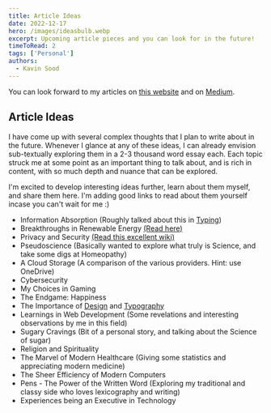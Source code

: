 ```yaml
---
title: Article Ideas
date: 2022-12-17
hero: /images/ideasbulb.webp
excerpt: Upcoming article pieces and you can look for in the future!
timeToRead: 2
tags: ['Personal']
authors:
  - Kavin Sood
---
```


You can look forward to my articles on [this website](https://www.kavinsood.com/) and on [Medium](https://medium.com/@kavinsood).

## Article Ideas
I have come up with several complex thoughts that I plan to write about in the future. Whenever I glance at any of these ideas, I can already envision sub-textually exploring them in a 2-3 thousand word essay each. Each topic struck me at some point as an important thing to talk about, and is rich in content, with so much depth and nuance that can be explored.

I'm excited to develop interesting ideas further, learn about them myself, and share them here. I'm adding good links to read about them yourself incase you can't wait for me :)

* Information Absorption (Roughly talked about this in [Typing](https://kavinsood.com/post/typing))
* Breakthroughs in Renewable Energy [(Read here)](https://www.technologyreview.com/topic/climate-change/clean-energy/)
* Privacy and Security [(Read this excellent wiki)](https://www.privacyguides.org/en)
* Pseudoscience (Basically wanted to explore what truly is Science, and take some digs at Homeopathy)
* A Cloud Storage (A comparison of the various providers. Hint: use OneDrive)
* Cybersecurity
* My Choices in Gaming
* The Endgame: Happiness
* The Importance of [Design](https://medium.com/macoclock/what-makes-apple-design-so-good-d430ef97c6d2) and [Typography](https://www.youtube.com/watch?v=WVfRxFwVHQc&list=LL&index=2&pp=gAQBiAQB)
* Learnings in Web Development (Some revelations and interesting observations by me in this field)
* Sugary Cravings (Bit of a personal story, and talking about the Science of sugar)
* Religion and Spirituality
* The Marvel of Modern Healthcare (Giving some statistics and appreciating modern medicine)
* The Sheer Efficiency of Modern Computers
* Pens - The Power of the Written Word (Exploring my traditional and classy side who loves lexicography and writing)
* Experiences being an Executive in Technology
